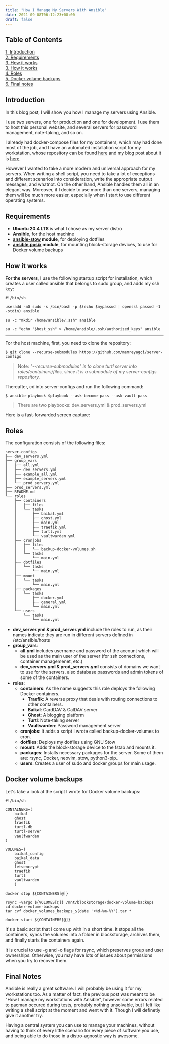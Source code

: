```yaml
---
title: "How I Manage My Servers With Ansible"
date: 2021-09-08T06:12:23+08:00
draft: false
---
```



## Table of Contents
[1. Introduction](#introduction)
\
[2. Requirements](#requirements)
\
[3. How it works](#how-it-works)
\
[3. How it works](#how-it-works)
\
[4. Roles](#roles)
\
[5. Docker volume backups](#docker-volume-backups)
\
[6. Final notes](#final-notes)

## Introduction
In this blog post, I will show you how I manage my servers using Ansible.

I use two servers, one for production and one for development. I use them to host this personal website, and several servers for password management, note-taking, and so on.

<!--more-->

I already had docker-compose files for my containers, which may had done most of the job, and I have an automated installation script for my workstation, whose repository can be found [here](https://github.com/memreyagci/workstation-installation-script) and my blog post about it is [here](https://www.meyagci.com/how-i-manage-setup-my-workstation-shell-scripts-gnu-stow/).

However I wanted to take a more modern and universal approach for my servers. When writing a shell script, you need to take a lot of exceptions and different scenarios into consideration, write the appropriate output messages, and whatnot. On the other hand, Ansible handles them all in an elegant way. Moreover, if I decide to use more than one servers, managing them will be much more easier, especially when I start to use different operating systems.


## Requirements
- **Ubuntu 20.4 LTS** is what I chose as my server distro
- **Ansible**, for the host machine
- **[ansible-stow](https://github.com/caian-org/ansible-stow) module**, for deploying dotfiles
- **[ansible.posix](https://github.com/ansible-collections/ansible.posix) module**, for mounting block-storage devices, to use for Docker volume backups

## How it works
**For the servers**, I use the following startup script for installation, which creates a user called ansible that belongs to sudo group, and adds my ssh key:
```
#!/bin/sh

useradd -mG sudo -s /bin/bash -p $(echo $mypasswd | openssl passwd -1 -stdin) ansible

su -c "mkdir /home/ansible/.ssh" ansible

su -c "echo "$host_ssh" > /home/ansible/.ssh/authorized_keys" ansible
```
---
For the host machine, first, you need to clone the repository:
```
$ git clone --recurse-submodules https://github.com/memreyagci/server-configs
```
>Note: *"--recurse-submodules" is to clone turtl server into roles/containers/files, since it is a submodule of my server-configs repository.*

Thereafter, cd into server-configs and run the following command:
```
$ ansible-playbook $playbook --ask-become-pass --ask-vault-pass
```

> There are two playbooks: dev_servers.yml & prod_servers.yml

Here is a fast-forwarded screen capture:
<!-- ![](/ansible_server_installation.mp4) -->

## Roles
The configuration consists of the following files:

```
server-configs
├── dev_servers.yml
├── group_vars
│   ├── all.yml
│   ├── dev_servers.yml
│   ├── example_all.yml
│   ├── example_servers.yml
│   └── prod_servers.yml
├── prod_servers.yml
├── README.md
└── roles
    ├── containers
    │   ├── files
    │   └── tasks
    │       ├── baikal.yml
    │       ├── ghost.yml
    │       ├── main.yml
    │       ├── traefik.yml
    │       ├── turtl.yml
    │       └── vaultwarden.yml
    ├── cronjobs
    │   ├── files
    │   │   └── backup-docker-volumes.sh
    │   └── tasks
    │       └── main.yml
    ├── dotfiles
    │   └── tasks
    │       └── main.yml
    ├── mount
    │   └── tasks
    │       └── main.yml
    ├── packages
    │   └── tasks
    │       ├── docker.yml
    │       ├── general.yml
    │       └── main.yml
    └── users
        └── tasks
            └── main.yml
```

* **dev_server.yml & prod_server.yml** include the roles to run, as their names indicate they are run in different servers defined in /etc/ansible/hosts
* **group_vars**:
   * **all.yml** includes username and password of the account which will be used as the main user of the server (for ssh connections, container managemenet, etc.)
   * **dev_servers.yml & prod_servers.yml** consists of domains we want to use for the servers, also database passwords and admin tokens of some of the containers.
* **roles**:
   * **containers**: As the name suggests this role deploys the following Docker containers.
      * **Traefik**: A reverse proxy that deals with routing connections to other containers.
      * **Baikal**: CardDAV & CalDAV server
      * **Ghost**: A blogging platform
      * **Turtl**: Note-taking server
      * **Vaultwarden**: Password management server
   * **cronjobs**: It adds a script I wrote called backup-docker-volumes to cron.
   * **dotfiles**: Deploys my dotfiles using GNU Stow
   * **mount**: Adds the block-storage device to the fstab and mounts it.
   * **packages**: Installs necessary packages for the server. Some of them are: rsync, Docker, neovim, stow, python3-pip..
   * **users**: Creates a user of sudo and docker groups for main usage.


## Docker volume backups
Let's take a look at the script I wrote for Docker volume backups:
```
#!/bin/sh

CONTAINERS=(
    baikal
    ghost
    traefik
    turtl-db
    turtl-server
    vaultwarden
)

VOLUMES=(
    baikal_config
    baikal_data
    ghost
    letsencrypt
    traefik
    turtl
    vaultwarden
    )

docker stop ${CONTAINERS[@]}

rsync -vargo ${VOLUMES[@]} /mnt/blockstorage/docker-volume-backups
cd docker-volume-backups
tar cvf docker_volumes_backups_$(date '+%d-%m-%Y').tar *

docker start ${CONTAINERS[@]}
```
It's a basic script that I come up with in a short time. It stops all the containers, syncs the volumes into a folder in blockstorage, archives them, and finally starts the containers again.

It is crucial to use -g and -o flags for rsync, which preserves group and user ownerships. Otherwise, you may have lots of issues about permissions when you try to recover them.

## Final Notes
Ansible is really a great software. I will  probably be using it for my workstations too. As a matter of fact, the previous post was meant to be "How I manage my workstations with Ansible", however some errors related to pacman occured during tests, probably nothing unsolvable, but I felt like writing a shell script at the moment and went with it. Though I will definetly give it another try.

Having a central system you can use to manage your machines, without having to think of every little scenario for every piece of software you use, and being able to do those in a distro-agnostic way is awesome.
